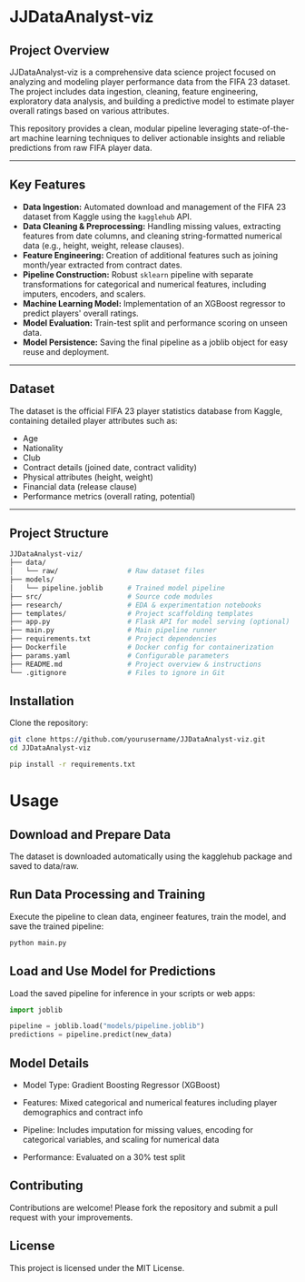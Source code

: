 # JJDataAnalyst-viz

## Project Overview
JJDataAnalyst-viz is a comprehensive data science project focused on analyzing and modeling player performance data from the FIFA 23 dataset. The project includes data ingestion, cleaning, feature engineering, exploratory data analysis, and building a predictive model to estimate player overall ratings based on various attributes.

This repository provides a clean, modular pipeline leveraging state-of-the-art machine learning techniques to deliver actionable insights and reliable predictions from raw FIFA player data.

---

## Key Features

- **Data Ingestion:** Automated download and management of the FIFA 23 dataset from Kaggle using the `kagglehub` API.  
- **Data Cleaning & Preprocessing:** Handling missing values, extracting features from date columns, and cleaning string-formatted numerical data (e.g., height, weight, release clauses).  
- **Feature Engineering:** Creation of additional features such as joining month/year extracted from contract dates.  
- **Pipeline Construction:** Robust `sklearn` pipeline with separate transformations for categorical and numerical features, including imputers, encoders, and scalers.  
- **Machine Learning Model:** Implementation of an XGBoost regressor to predict players' overall ratings.  
- **Model Evaluation:** Train-test split and performance scoring on unseen data.  
- **Model Persistence:** Saving the final pipeline as a joblib object for easy reuse and deployment.

---

## Dataset
The dataset is the official FIFA 23 player statistics database from Kaggle, containing detailed player attributes such as:

- Age  
- Nationality  
- Club  
- Contract details (joined date, contract validity)  
- Physical attributes (height, weight)  
- Financial data (release clause)  
- Performance metrics (overall rating, potential)  

---

## Project Structure
```bash
JJDataAnalyst-viz/
├── data/
│   └── raw/                 # Raw dataset files
├── models/
│   └── pipeline.joblib      # Trained model pipeline
├── src/                     # Source code modules
├── research/                # EDA & experimentation notebooks
├── templates/               # Project scaffolding templates
├── app.py                   # Flask API for model serving (optional)
├── main.py                  # Main pipeline runner
├── requirements.txt         # Project dependencies
├── Dockerfile               # Docker config for containerization
├── params.yaml              # Configurable parameters
├── README.md                # Project overview & instructions
└── .gitignore               # Files to ignore in Git
```



## Installation

Clone the repository:
```bash
git clone https://github.com/yourusername/JJDataAnalyst-viz.git
cd JJDataAnalyst-viz
```

```bash
pip install -r requirements.txt
```

# Usage
## Download and Prepare Data
The dataset is downloaded automatically using the kagglehub package and saved to data/raw.

## Run Data Processing and Training
Execute the pipeline to clean data, engineer features, train the model, and save the trained pipeline:


```python
python main.py
```
## Load and Use Model for Predictions
Load the saved pipeline for inference in your scripts or web apps:

```python
import joblib

pipeline = joblib.load("models/pipeline.joblib")
predictions = pipeline.predict(new_data)
```

## Model Details
- Model Type: Gradient Boosting Regressor (XGBoost)

- Features: Mixed categorical and numerical features including player demographics and contract info

- Pipeline: Includes imputation for missing values, encoding for categorical variables, and scaling for numerical data

- Performance: Evaluated on a 30% test split

## Contributing
Contributions are welcome! Please fork the repository and submit a pull request with your improvements.

## License
This project is licensed under the MIT License.